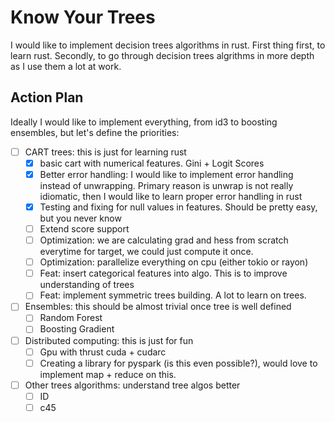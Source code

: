 # Know Your Trees

I would like to implement decision trees algorithms in rust. First thing first, to learn rust.
Secondly, to go through decision trees algrithms in more depth as I use them a lot at work.

## Action Plan

Ideally I would like to implement everything, from id3 to boosting ensembles, but let's define the priorities:

- [ ] CART trees: this is just for learning rust
    - [x] basic cart with numerical features. Gini + Logit Scores
    - [x] Better error handling: I would like to implement error handling instead of unwrapping. 
    Primary reason is unwrap is not really idiomatic, then I would like to learn proper error handling in rust
    - [x] Testing and fixing for null values in features. Should be pretty easy, but you never know
    - [ ] Extend score support
    - [ ] Optimization: we are calculating grad and hess from scratch everytime for target, we could just compute it once.
    - [ ] Optimization: parallelize everything on cpu (either tokio or rayon)
    - [ ] Feat: insert categorical features into algo. This is to improve understanding of trees
    - [ ] Feat: implement symmetric trees building. A lot to learn on trees.

- [ ] Ensembles: this should be almost trivial once tree is well defined
    - [ ] Random Forest
    - [ ] Boosting Gradient

- [ ] Distributed computing: this is just for fun
    - [ ] Gpu with thrust cuda + cudarc
    - [ ] Creating a library for pyspark (is this even possible?), would love to implement map + reduce on this.

- [ ] Other trees algorithms: understand tree algos better
    - [ ] ID
    - [ ] c45
